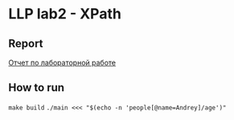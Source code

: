 # LLP lab2 - XPath
## Report
[Отчет по лабораторной работе](./report.pdf)

## How to run
`make build`
`./main <<< "$(echo -n 'people[@name=Andrey]/age')"`
